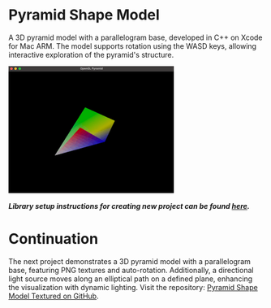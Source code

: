 
# Pyramid Shape Model

A 3D pyramid model with a parallelogram base, developed in C++ on Xcode for Mac ARM. The model supports rotation using the WASD keys, allowing interactive exploration of the pyramid's structure. 

![Demo Video](./video/video.gif)

***Library setup instructions for creating new project can be found [here](https://github.com/ESBehtev/FlatShapeModel).***

# Continuation 

The next project demonstrates a 3D pyramid model with a parallelogram base, featuring PNG textures and auto-rotation. Additionally, a directional light source moves along an elliptical path on a defined plane, enhancing the visualization with dynamic lighting. Visit the repository: [Pyramid Shape Model Textured on GitHub](https://github.com/ESBehtev/Pyramid-Shape-Model-Textured).
